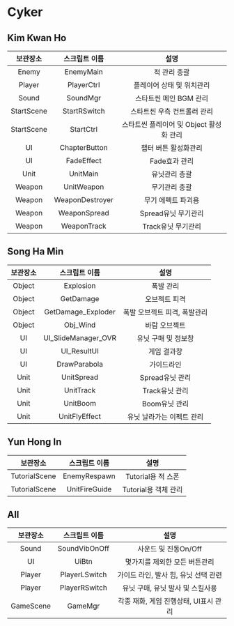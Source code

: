 # Cyker
## Kim Kwan Ho 

|보관장소|스크립트 이름|설명|
|:----:|:----:|:----:|
|Enemy|EnemyMain|적 관리 총괄|
|Player|PlayerCtrl|플레이어 상태 및 위치관리|
|Sound|SoundMgr|스타트씬 메인 BGM 관리|
|StartScene|StartRSwitch|스타트씬 우측 컨트롤러 관리|
|StartScene|StartCtrl|스타트씬 플레이어 및 Object 활성화 관리|
|UI|ChapterButton|챕터 버튼 활성화관리|
|UI|FadeEffect|Fade효과 관리|
|Unit|UnitMain|유닛관리 총괄|
|Weapon|UnitWeapon|무기관리 총괄|
|Weapon|WeaponDestroyer|무기 에펙트 파괴용|
|Weapon|WeaponSpread|Spread유닛 무기관리|
|Weapon|WeaponTrack|Track유닛 무기관리|


## Song Ha Min

|보관장소|스크립트 이름|설명|
|:----:|:----:|:----:|
|Object|Explosion|폭발 관리|
|Object|GetDamage|오브젝트 피격|
|Object|GetDamage_Exploder|폭발 오브젝트 피격, 폭발관리|
|Object|Obj_Wind|바람 오브젝트|
|UI|UI_SlideManager_OVR|유닛 구매 및 정보창|
|UI|UI_ResultUI|게임 결과창|
|UI|DrawParabola|가이드라인|
|Unit|UnitSpread|Spread유닛 관리|
|Unit|UnitTrack|Track유닛 관리|
|Unit|UnitBoom|Boom유닛 관리|
|Unit|UnitFlyEffect|유닛 날라가는 이펙트 관리|


## Yun Hong In

|보관장소|스크립트 이름|설명|
|:----:|:----:|:----:|
|TutorialScene|EnemyRespawn|Tutorial용 적 스폰|
|TutorialScene|UnitFireGuide|Tutorial용 객체 관리|

## All

|보관장소|스크립트 이름|설명|
|:----:|:----:|:----:|
|Sound|SoundVibOnOff|사운드 및 진동On/Off|
|UI|UiBtn|몇가지를 제외한 모든 버튼관리|
|Player|PlayerLSwitch|가이드 라인, 발사 힘, 유닛 선택 관련|
|Player|PlayerRSwitch|유닛 구매, 유닛 발사 및 스킬사용|
|GameScene|GameMgr|각종 재화, 게임 진행상태, UI표시 관리|
